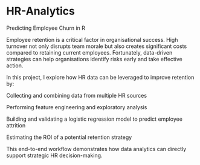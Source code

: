# HR-Analytics
Predicting Employee Churn in R

Employee retention is a critical factor in organisational success. High turnover not only disrupts team morale but also creates significant costs compared to retaining current employees. Fortunately, data-driven strategies can help organisations identify risks early and take effective action.

In this project, I explore how HR data can be leveraged to improve retention by:

Collecting and combining data from multiple HR sources

Performing feature engineering and exploratory analysis

Building and validating a logistic regression model to predict employee attrition

Estimating the ROI of a potential retention strategy

This end-to-end workflow demonstrates how data analytics can directly support strategic HR decision-making.
